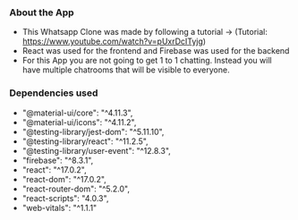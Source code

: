 ### About the App

- This Whatsapp Clone was made by following a tutorial -> (Tutorial: https://www.youtube.com/watch?v=pUxrDcITyjg)
- React was used for the frontend and Firebase was used for the backend
- For this App you are not going to get 1 to 1 chatting. Instead you will have multiple chatrooms that will be visible to everyone.

### Dependencies used 

- "@material-ui/core": "^4.11.3",
- "@material-ui/icons": "^4.11.2",
- "@testing-library/jest-dom": "^5.11.10",
- "@testing-library/react": "^11.2.5",
- "@testing-library/user-event": "^12.8.3",
- "firebase": "^8.3.1",
- "react": "^17.0.2",
- "react-dom": "^17.0.2",
- "react-router-dom": "^5.2.0",
- "react-scripts": "4.0.3",
- "web-vitals": "^1.1.1"

